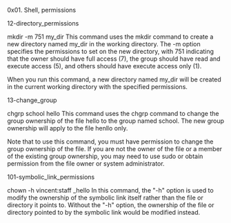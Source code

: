0x01. Shell, permissions







12-directory_permissions

mkdir -m 751 my_dir
This command uses the mkdir command to create a new directory named my_dir in the working directory. The -m option specifies the permissions to set on the new directory, with 751 indicating that the owner should have full access (7), the group should have read and execute access (5), and others should have execute access only (1).

When you run this command, a new directory named my_dir will be created in the current working directory with the specified permissions.

13-change_group

chgrp school hello
This command uses the chgrp command to change the group ownership of the file hello to the group named school. The new group ownership will apply to the file henllo only.

Note that to use this command, you must have permission to change the group ownership of the file. If you are not the owner of the file or a member of the existing group ownership, you may need to use sudo or obtain permission from the file owner or system administrator.

101-symbolic_link_permissions

chown -h vincent:staff _hello
In this command, the "-h" option is used to modify the ownership of the symbolic link itself rather than the file or directory it points to. Without the "-h" option, the ownership of the file or directory pointed to by the symbolic link would be modified instead.
